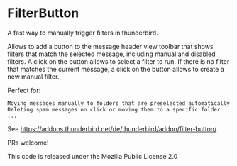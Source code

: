 # FilterButton


A fast way to manually trigger filters in thunderbird.

Allows to add a button to the message header view toolbar that shows filters that match the selected message, including manual and disabled filters. A click on the button allows to select a filter to run. If there is no filter that matches the current message, a click on the button allows to create a new manual filter.

Perfect for:

    Moving messages manually to folders that are preselected automatically
    Deleting spam messages on click or moving them to a specific folder
    ...

See https://addons.thunderbird.net/de/thunderbird/addon/filter-button/

PRs welcome!


This code is released under the Mozilla Public License 2.0
